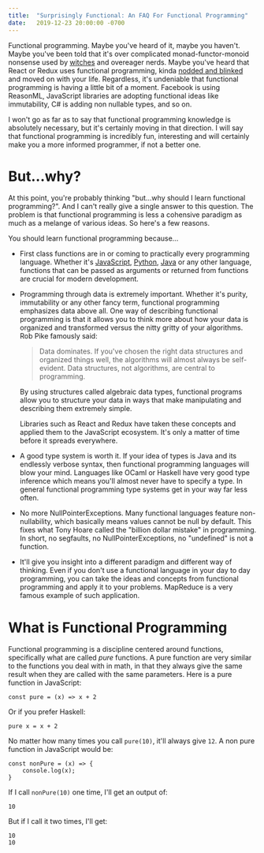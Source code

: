 ```yaml
---
title:  "Surprisingly Functional: An FAQ For Functional Programming"
date:   2019-12-23 20:00:00 -0700
---
```


Functional programming. Maybe you've heard of it, maybe you
haven't. Maybe you've been told that it's over complicated
monad-functor-monoid nonsense used by
[witches](https://aphyr.com/posts/342-typing-the-technical-interview)
and overeager nerds. Maybe you've heard that React or Redux uses
functional programming, kinda [nodded and
blinked](https://media.giphy.com/media/3ELtfmA4Apkju/giphy.gif) and
moved on with your life. Regardless, it's undeniable that functional
programming is having a little bit of a moment. Facebook is using
ReasonML, JavaScript libraries are adopting functional ideas like
immutability, C# is adding non nullable types, and so on.

I won't go as far as to say that functional programming knowledge is
absolutely necessary, but it's certainly moving in that direction. I
will say that functional programming is incredibly fun, interesting
and will certainly make you a more informed programmer, if not a
better one.

# But...why?

At this point, you're probably thinking "but...why should I learn
functional programming?". And I can't really give a single answer to
this question. The problem is that functional programming is less a
cohensive paradigm as much as a melange of various ideas. So here's a
few reasons.

You should learn functional programming because...

- First class functions are in or coming to practically every
  programming language. Whether it's
  [JavaScript](https://developer.mozilla.org/en-US/docs/Glossary/First-class_Function),
  [Python](https://dbader.org/blog/python-first-class-functions),
  [Java](https://www.geeksforgeeks.org/lambda-expressions-java-8/) or
  any other language, functions that can be passed as arguments or
  returned from functions are crucial for modern development.

- Programming through data is extremely important. Whether it's
  purity, immutability or any other fancy term, functional programming
  emphasizes data above all. One way of describing functional
  programming is that it allows you to think more about how your data
  is organized and transformed versus the nitty gritty of your
  algorithms. Rob Pike famously said:

  > Data dominates. If you've chosen the right data structures and
  > organized things well, the algorithms will almost always be
  > self-evident. Data structures, not algorithms, are central to
  > programming.

  By using structures called algebraic data types, functional programs
  allow you to structure your data in ways that make manipulating and
  describing them extremely simple.

  Libraries such as React and Redux have taken these concepts and
  applied them to the JavaScript ecosystem. It's only a matter of time
  before it spreads everywhere.

- A good type system is worth it. If your idea of types is Java and
  its endlessly verbose syntax, then functional programming languages
  will blow your mind. Languages like OCaml or Haskell have very good
  type inference which means you'll almost never have to specify a
  type. In general functional programming type systems get in your way
  far less often.

- No more NullPointerExceptions. Many functional languages feature
  non-nullability, which basically means values cannot be null by
  default. This fixes what Tony Hoare called the "billion dollar
  mistake" in programming. In short, no segfaults, no
  NullPointerExceptions, no "undefined" is not a function.

- It'll give you insight into a different paradigm and different way
  of thinking. Even if you don't use a functional language in your day
  to day programming, you can take the ideas and concepts from
  functional programming and apply it to your problems. MapReduce is a
  very famous example of such application.

# What is Functional Programming

Functional programming is a discipline centered around functions,
specifically what are called *pure* functions. A pure function are
very similar to the functions you deal with in math, in that they
always give the same result when they are called with the same
parameters. Here is a pure function in JavaScript:

```
const pure = (x) => x + 2
```

Or if you prefer Haskell:
```
pure x = x + 2
```

No matter how many times you call `pure(10)`, it'll always give
`12`. A non pure function in JavaScript would be:

```
const nonPure = (x) => {
	console.log(x);
}
```

If I call `nonPure(10)` one time, I'll get an output of:

```
10
```
But if I call it two times, I'll get:

```
10
10
```

